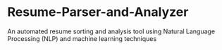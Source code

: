 # Resume-Parser-and-Analyzer
An automated resume sorting and analysis tool using Natural Language Processing (NLP) and machine learning techniques
